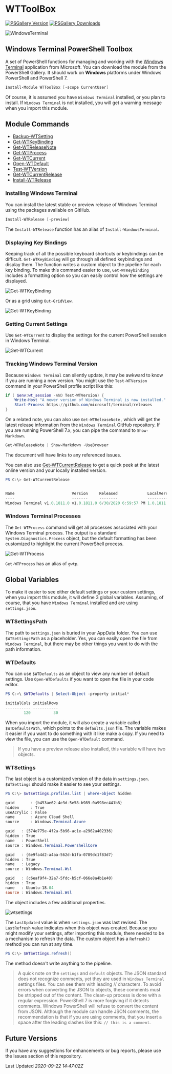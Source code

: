 # WTToolBox

[![PSGallery Version](https://img.shields.io/powershellgallery/v/WTToolbox.png?style=for-the-badge&logo=powershell&label=PowerShell%20Gallery)](https://www.powershellgallery.com/packages/WTToolBox/) [![PSGallery Downloads](https://img.shields.io/powershellgallery/dt/WTToolBox.png?style=for-the-badge&label=Downloads)](https://www.powershellgallery.com/packages/WTToolBox/)

![WindowsTerminal](assets/wt-icon.png)

## Windows Terminal PowerShell Toolbox

A set of PowerShell functions for managing and working with the [Windows Terminal](https://www.microsoft.com/store/productId/9N0DX20HK701) application from Microsoft. You can download the module from the PowerShell Gallery. It should work on __Windows__ platforms under Windows PowerShell and PowerShell 7.

```powershell
Install-Module WTToolBox [-scope CurrentUser]
```

Of course, it is assumed you have `Windows Terminal` installed, or you plan to install. If `Windows Terminal` is not installed, you will get a warning message when you import this module.

## Module Commands

* [Backup-WTSetting](docs/Backup-WTSetting.md)
* [Get-WTKeyBinding](docs/Get-WTKeyBinding.md)
* [Get-WTReleaseNote](docs/Get-WTReleaseNote.md)
* [Get-WTProcess](docs/Get-WTProcess.md)
* [Get-WTCurrent](docs/Get-WTCurrent.md)
* [Open-WTDefault](docs/Open-WTDefault.md)
* [Test-WTVersion](docs/Test-WTVersion.md)
* [Get-WTCurrentRelease](docs/Get-WTCurrentRelease.md)
* [Install-WTRelease](docs/Install-WTRelease.md)

### Installing Windows Terminal

You can install the latest stable or preview release of Windows Terminal using the packages available on GitHub.

```powershell
Install-WTRelease [-preview]
```

The `Install-WTRelease` function has an alias of `Install-WindowsTerminal`.

### Displaying Key Bindings

Keeping track of all the possible keyboard shortcuts or keybindings can be difficult. `Get-WTKeyBinding` will go through all defined keybindings and display them. The function writes a custom object to the pipeline for each key binding. To make this command easier to use, `Get-WTKeybinding` includes a formatting option so you can easily control how the settings are displayed.

![Get-WTKeyBinding](assets/get-wtkeybinding.png)

Or as a grid using `Out-GridView`.

![Get-WTKeyBinding](assets/wtkeybindings.png)

### Getting Current Settings

Use `Get-WTCurrent` to display the settings for the current PowerShell session in Windows Terminal.

![Get-WTCurrent](assets/wtcurrent.png)

### Tracking Windows Terminal Version

Because `Windows Terminal` can silently update, it may be awkward to know if you are running a new version. You might use the `Test-WTVersion` command in your PowerShell profile script like this:

```powershell
if ( $env:wt_session -AND Test-WTVersion) {
    Write-Host "A newer version of Windows Terminal is now installed." -foreground Yellow
    Start-Process https://github.com/microsoft/terminal/releases
}
```

On a related note, you can also use `Get-WTReleaseNote,` which will get the latest release information from the `Windows Terminal` GitHub repository. If you are running PowerShell 7.x, you can pipe the command to `Show-Markdown`.

```powershell
Get-WTReleaseNote | Show-Markdown -UseBrowser
```

The document will have links to any referenced issues.

You can also use [Get-WTCurrentRelease](docs/Get-WTCurrentRelease.md) to get a quick peek at the latest online version and your locally installed version.

```powershell
PS C:\> Get-WTCurrentRelease


Name                         Version     Released             LocalVersion
----                         -------     --------             ------------
Windows Terminal v1.0.1811.0 v1.0.1811.0 6/30/2020 6:59:57 PM 1.0.1811.0
```

### Windows Terminal Processes

The `Get-WTProcess` command will get all processes associated with your Windows Terminal process. The output is a standard `System.Diagnostics.Process` object, but the default formatting has been customized to highlight the current PowerShell process.

![Get-WTProcess](assets/wtprocess-ansi.png)

`Get-WTProcess` has an alias of `gwtp`.

## Global Variables

To make it easier to see either default settings or your custom settings, when you import this module, it will define 3 global variables. Assuming, of course, that you have `Windows Terminal` installed and are using `settings.json`.

### WTSettingsPath

The path to `settings.json` is buried in your AppData folder. You can use `$WTSettingsPath` as a placeholder. Yes, you can easily open the file from `Windows Terminal`, but there may be other things you want to do with the path information.

### WTDefaults

You can use `$WTDefaults` as an object to view any number of default settings. Use `Open-WTDefaults` if you want to open the file in your code editor.

```powershell
PS C:>\ $WTDefaults | Select-Object -property initial*

initialCols initialRows
----------- -----------
        120          30
```

When you import the module, it will also create a variable called `$WTDefaultsPath,` which points to the `defaults.json` file. The variable makes it easier if you want to do something with it like make a copy. If you need to view the file, you can use the `Open-WTDefault` command.

> If you have a preview release also installed, this variable will have two objects.

### WTSettings

The last object is a customized version of the data in `settings.json`. `$WTSettings` should make it easier to see your settings.

```powershell
PS C:\> $wtsettings.profiles.list | where-object hidden

guid       : {b453ae62-4e3d-5e58-b989-0a998ec441b8}
hidden     : True
useAcrylic : False
name       : Azure Cloud Shell
source     : Windows.Terminal.Azure

guid   : {574e775e-4f2a-5b96-ac1e-a2962a402336}
hidden : True
name   : PowerShell
source : Windows.Terminal.PowershellCore

guid   : {6e9fa4d2-a4aa-562d-b1fa-0789dc1f83d7}
hidden : True
name   : Legacy
source : Windows.Terminal.Wsl

guid   : {c6eaf9f4-32a7-5fdc-b5cf-066e8a4b1e40}
hidden : True
name   : Ubuntu-18.04
source : Windows.Terminal.Wsl
```

The object includes a few additional properties.

![wtsettings](assets/wtsettings.png)

The `LastUpdated` value is when `settings.json` was last revised. The `LastRefresh` value indicates when this object was created. Because you might modify your settings, after importing this module, there needed to be a mechanism to refresh the data. The custom object has a `Refresh()` method you can run at any time.

```powershell
PS C:\> $WTSettings.refresh()
```

The method doesn't write anything to the pipeline.

> A quick note on the `settings` and `default` objects. The JSON standard does not recognize comments, yet they are used in `Windows Terminal` settings files. You can see them with leading // characters. To avoid errors when converting the JSON to objects, these comments must be stripped out of the content. The clean-up process is done with a regular expression. PowerShell 7 is more forgiving if it detects comments. Windows PowerShell will refuse to convert the content from JSON. Although the module can handle JSON comments, the recommendation is that if you are using comments, that you insert a space after the leading slashes like this:  `// this is a comment`.

## Future Versions

If you have any suggestions for enhancements or bug reports, please use the Issues section of this repository.

Last Updated *2020-09-22 14:47:02Z*
